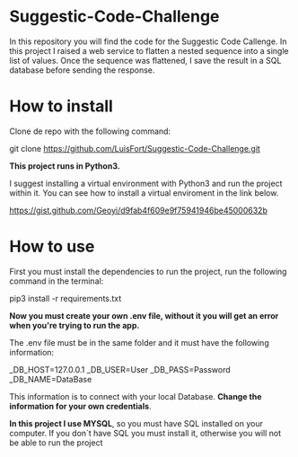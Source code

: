 # Suggestic-Code-Challenge
In this repository you will find the code for the Suggestic Code Callenge. In this project I raised a web service to flatten a nested sequence into a single
list of values. Once the sequence was flattened, I save the result in a SQL database before sending the response.

# How to install
Clone de repo with the following command:

git clone https://github.com/LuisFort/Suggestic-Code-Challenge.git

**This project runs in Python3.**

I suggest installing a virtual environment with Python3 and run the project within it. 
You can see how to install a virtual enviroment in the link below.

https://gist.github.com/Geoyi/d9fab4f609e9f75941946be45000632b

# How to use

First you must install the dependencies to run the project, run the following command in the terminal:

pip3 install -r requirements.txt

**Now you must create your own .env file, without it you will get an error when you're trying to run the app.**

The .env file must be in the same folder and it must have the following information:

_DB_HOST=127.0.0.1
_DB_USER=User
_DB_PASS=Password
_DB_NAME=DataBase

This information is to connect with your local Database. **Change the information for your own credentials**.

**In this project I use MYSQL**, so you must have SQL installed on your computer. If you don´t have SQL you must install it, otherwise you will not be able to run the project



